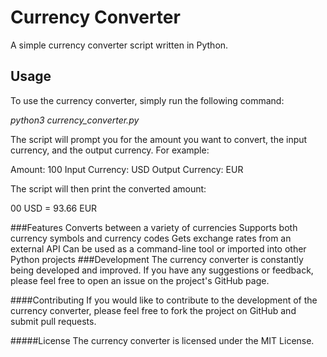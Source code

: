 # Currency Converter

A simple currency converter script written in Python.

## Usage

To use the currency converter, simply run the following command:

*python3 currency_converter.py*

The script will prompt you for the amount you want to convert, the input currency, and the output currency. For example:

Amount: 100
Input Currency: USD
Output Currency: EUR

The script will then print the converted amount:

00 USD = 93.66 EUR

###Features
Converts between a variety of currencies
Supports both currency symbols and currency codes
Gets exchange rates from an external API
Can be used as a command-line tool or imported into other Python projects
###Development
The currency converter is constantly being developed and improved. If you have any suggestions or feedback, please feel free to open an issue on the project's GitHub page.

####Contributing
If you would like to contribute to the development of the currency converter, please feel free to fork the project on GitHub and submit pull requests.

#####License
The currency converter is licensed under the MIT License.